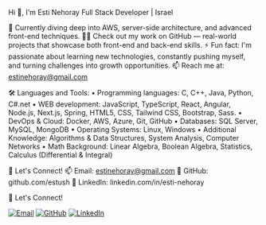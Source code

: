 Hi 👋, I'm Esti Nehoray
Full Stack Developer | Israel

🌱 Currently diving deep into AWS, server-side architecture, and advanced front-end techniques.
👨‍💻 Check out my work on GitHub — real-world projects that showcase both front-end and back-end skills.
⚡ Fun fact: I'm passionate about learning new technologies, constantly pushing myself, and turning challenges into growth opportunities.
📫 Reach me at: estinehoray@gmail.com

🛠️ Languages and Tools:
• Programming languages: C, C++, Java, Python, C#.net
• WEB development: JavaScript, TypeScript, React, Angular, Node.js, Next.js, Spring, HTML5, CSS, Tailwind CSS, Bootstrap, Sass.
• DevOps & Cloud: Docker, AWS, Azure, Git, GitHub
• Databases: SQL Server, MySQL, MongoDB
• Operating Systems: Linux, Windows
• Additional  Knowledge: Algorithms & Data Structures, System Analysis, Computer Networks
• Math Background: Linear Algebra, Boolean Algebra, Statistics, Calculus (Differential & Integral)

🤝 Let's Connect!
📫 Email: estinehoray@gmail.com
🐙 GitHub: github.com/estush
🔗 LinkedIn: linkedin.com/in/esti-nehoray


🤝 Let's Connect!

[![Email](https://img.shields.io/badge/Email-estinehoray@gmail.com-red?style=flat-square&logo=gmail)](mailto:estinehoray@gmail.com)
[![GitHub](https://img.shields.io/badge/GitHub-estush-181717?style=flat-square&logo=github)](https://github.com/estush)
[![LinkedIn](https://img.shields.io/badge/LinkedIn-Esti%20Nehoray-0077B5?style=flat-square&logo=linkedin)](https://www.linkedin.com/in/esti-nehoray/)

